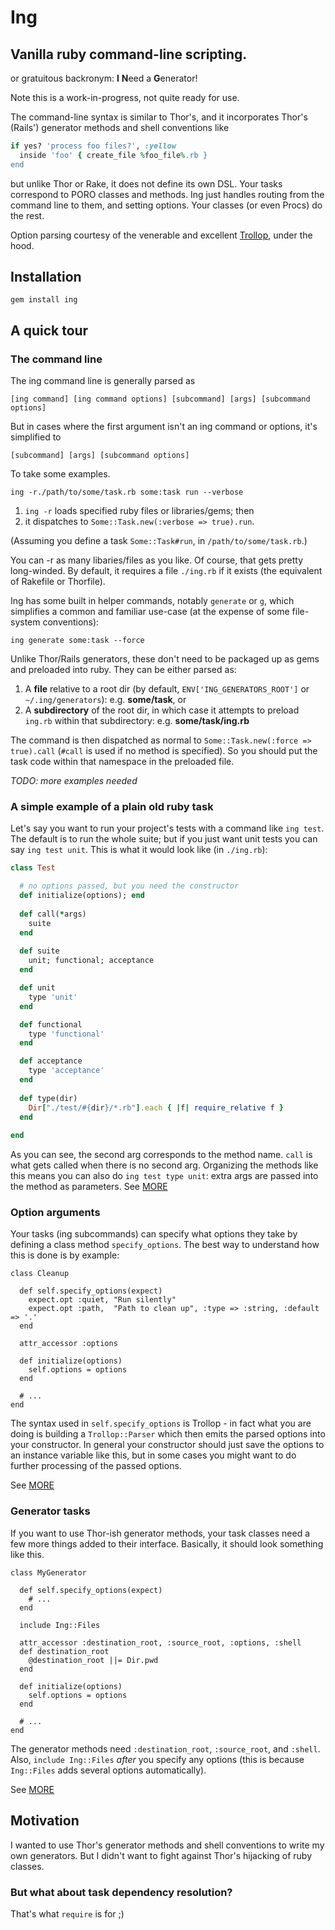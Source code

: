 ﻿# Ing
## Vanilla ruby command-line scripting.

or gratuitous backronym: <b>I</b> <b>N</b>eed a <b>G</b>enerator! 

Note this is a work-in-progress, not quite ready for use.

The command-line syntax is similar to Thor's, and it incorporates Thor's 
(Rails') generator methods and shell conventions like

```ruby
if yes? 'process foo files?', :yellow
  inside 'foo' { create_file %foo_file%.rb }
end
```
but unlike Thor or Rake, it does not define its own DSL. Your tasks correspond 
to PORO classes and methods. Ing just handles routing from the command line to 
them, and setting options. Your classes (or even Procs) do the rest.

Option parsing courtesy of the venerable and excellent
[Trollop](http://trollop.rubyforge.org/), under the hood.

## Installation

    gem install ing
    
## A quick tour

### The command line

The ing command line is generally parsed as 

    [ing command] [ing command options] [subcommand] [args] [subcommand options]
    
But in cases where the first argument isn't an ing command or options, it's 
simplified to

    [subcommand] [args] [subcommand options]

To take some examples.

    ing -r./path/to/some/task.rb some:task run --verbose
    
  1. `ing -r` loads specified ruby files or libraries/gems; then
  2. it dispatches to `Some::Task.new(:verbose => true).run`.

(Assuming you define a task `Some::Task#run`, in `/path/to/some/task.rb`.)

You can -r as many libaries/files as you like. Of course, that gets pretty 
long-winded. By default, it requires a file `./ing.rb` if it exists (the 
equivalent of Rakefile or Thorfile).

Ing has some built in helper commands, notably `generate` or `g`, which
simplifies a common and familiar use-case (at the expense of some file-
system conventions):

    ing generate some:task --force

Unlike Thor/Rails generators, these don't need to be packaged up as gems
and preloaded into ruby. They can be either parsed as:

  1. A __file__ relative to a root dir (by default, `ENV['ING_GENERATORS_ROOT']` or
  `~/.ing/generators`): e.g. __some/task__, or
  2. A __subdirectory__ of the root dir, in which case it attempts to
  preload `ing.rb` within that subdirectory: e.g. __some/task/ing.rb__

The command is then dispatched as normal to 
`Some::Task.new(:force => true).call`  (`#call` is used if no method is
specified). So you should put the task code within that namespace in the
preloaded file.

_TODO: more examples needed_

### A simple example of a plain old ruby task

Let's say you want to run your project's tests with a command like `ing test`.
The default is to run the whole suite; but if you just want unit tests you can
say `ing test unit`. This is what it would look like (in `./ing.rb`):

```ruby
class Test

  # no options passed, but you need the constructor
  def initialize(options); end
  
  def call(*args)
    suite
  end
  
  def suite
    unit; functional; acceptance
  end

  def unit
    type 'unit'
  end

  def functional
    type 'functional'
  end

  def acceptance
    type 'acceptance'
  end
  
  def type(dir)
    Dir["./test/#{dir}/*.rb"].each { |f| require_relative f }
  end
  
end
```
    
As you can see, the second arg corresponds to the method name. `call` is what
gets called when there is no second arg.  Organizing the methods like this means
you can also do `ing test type unit`: extra args are passed into the method as
parameters.  See [MORE](TASKS.md)

### Option arguments

Your tasks (ing subcommands) can specify what options they take by defining a 
class method `specify_options`.  The best way to understand how this is done is 
by example:

    class Cleanup
    
      def self.specify_options(expect)
        expect.opt :quiet, "Run silently"
        expect.opt :path,  "Path to clean up", :type => :string, :default => '.'
      end
      
      attr_accessor :options
      
      def initialize(options)
        self.options = options
      end
      
      # ...
    end

The syntax used in `self.specify_options` is Trollop - in fact what you are 
doing is building a `Trollop::Parser` which then emits the parsed options into 
your constructor. In general your constructor should just save the options to
an instance variable like this, but in some cases you might want to do further
processing of the passed options.

See [MORE](OPTIONS.md)

### Generator tasks

If you want to use Thor-ish generator methods, your task classes need a few more
things added to their interface. Basically, it should look something like this.

    class MyGenerator
    
      def self.specify_options(expect)
        # ...
      end
      
      include Ing::Files
      
      attr_accessor :destination_root, :source_root, :options, :shell
      def destination_root
        @destination_root ||= Dir.pwd
      end
      
      def initialize(options)
        self.options = options
      end
      
      # ...
    end

The generator methods need `:destination_root`, `:source_root`, and `:shell`.
Also, `include Ing::Files` _after_ you specify any options (this is because
`Ing::Files` adds several options automatically).

See [MORE](GENERATORS.md)

## Motivation

I wanted to use Thor's generator methods and shell conventions to write my own
generators. But I didn't want to fight against Thor's hijacking of ruby classes.

### But what about task dependency resolution?

That's what `require` is for ;)
